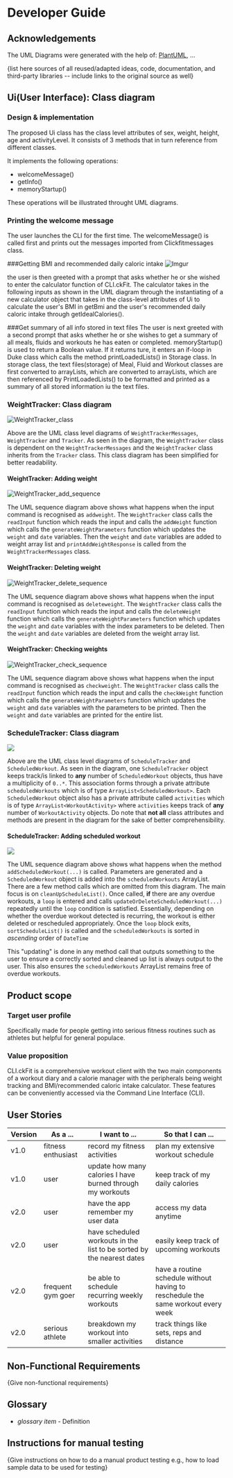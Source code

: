 # Developer Guide

## Acknowledgements
The UML Diagrams were generated with the help of: [PlantUML](https://plantuml.com/), ...

{list here sources of all reused/adapted ideas, code, documentation, and third-party libraries -- include links to the original source as well}

## Ui(User Interface): Class diagram

### Design & implementation
The proposed Ui class has the class level attributes of sex, weight, height, age and activityLevel. It consists of 3 
methods that in turn reference from different classes.

It implements the following operations:

* welcomeMessage()
* getInfo()
* memoryStartup()

These operations will be illustrated throught UML diagrams.

### Printing the welcome message
The user launches the CLI for the first time. The welcomeMessage() is called first and prints out the messages imported
from Clickfitmessages class.

###Getting BMI and recommended daily caloric intake
![Imgur](https://i.imgur.com/TZbe6Qh.png)

the user is then greeted with a prompt that asks whether he or she wished to enter the calculator function of CLI.ckFit. 
The calculator takes in the following inputs as shown in the UML diagram through the instantiating of a new calculator
object that takes in the class-level attributes of Ui to calculate the user's BMI in getBmi and the user's recommended 
daily caloric intake through getIdealCalories().

###Get summary of all info stored in text files
The user is next greeted with a second prompt that asks whether he or she wishes to get a summary of all meals, fluids 
and workouts he has eaten or completed.
memoryStartup() is used to return a Boolean value. If it returns ture, it enters an if-loop in Duke class which calls 
the method printLoadedLists() in Storage class. In storage class, the text files(storage) of Meal, Fluid and Workout 
classes are first converted
to arrayLists, which are converted to arrayLists, which are then referenced by PrintLoadedLists() to be formatted and
printed as a summary of all stored information iu the text files.


### WeightTracker: Class diagram
![WeightTracker_class](https://user-images.githubusercontent.com/69446729/138136839-8e4f117b-beb0-47bb-830a-55c58076b946.png)

Above are the UML class level diagrams of `WeightTrackerMessages`, `WeightTracker` and `Tracker`. As seen in
the diagram, the `WeightTracker` class is dependent on the `WeightTrackerMessages` and the `WeightTracker` 
class inherits from the `Tracker` class. This class diagram has been simplified for better readability.

#### WeightTracker: Adding weight
![WeightTracker_add_sequence](https://user-images.githubusercontent.com/69446729/138136616-37fd90e1-4158-4006-85d8-708593153cde.png)

The UML sequence diagram above shows what happens when the input command is recognised as `addweight`.
The `WeightTracker` class calls the `readInput` function which reads the input and calls the `addWeight` 
function which calls the `generateWeightParameters` function which updates the `weight` and `date` 
variables. Then the `weight` and `date` variables are added to weight array list and 
`printAddWeightResponse` is called from the `WeightTrackerMessages` class.

#### WeightTracker: Deleting weight
![WeightTracker_delete_sequence](https://user-images.githubusercontent.com/69446729/138136415-6ae09524-9712-494f-8792-3f945f0601d8.png)

The UML sequence diagram above shows what happens when the input command is recognised as `deleteweight`.
The `WeightTracker` class calls the `readInput` function which reads the input and calls the `deleteWeight`
function which calls the `generateWeightParameters` function which updates the `weight` and `date`
variables with the index parameters to be deleted. Then the `weight` and `date` variables are deleted 
from the weight array list.

#### WeightTracker: Checking weights
![WeightTracker_check_sequence](https://user-images.githubusercontent.com/69446729/138136750-30b7e949-e156-4d88-9ebf-3446c31d7284.png)

The UML sequence diagram above shows what happens when the input command is recognised as `checkweight`.
The `WeightTracker` class calls the `readInput` function which reads the input and calls the `checkWeight`
function which calls the `generateWeightParameters` function which updates the `weight` and `date`
variables with the parameters to be printed. Then the `weight` and `date` variables are 
printed for the entire list.

### ScheduleTracker: Class diagram
![](../diagrams/ScheduleTracker_class.png)

Above are the UML class level diagrams of `ScheduleTracker` and `ScheduledWorkout`. As seen in the diagram, one 
`ScheduleTracker` object keeps track/is linked to **any** number of `ScheduledWorkout` objects, thus have a 
multiplicity of `0..*`. This association forms through a private attribute `scheduledWorkouts` which is of type 
`ArrayList<ScheduledWorkout>`. Each `ScheduledWorkout` object also has a private attribute called `activities` which is 
of type `ArrayList<WorkoutActivity>` where `activities` keeps track of **any** number of `WorkoutActivity` objects.
Do note that **not all** class attributes and methods are present in the diagram for 
the sake of better comprehensibility.

#### ScheduleTracker: Adding scheduled workout

![](../diagrams/ScheduleTracker_add_sequence.png)

The UML sequence diagram above shows what happens when the method `addScheduledWorkout(...)` is called. 
Parameters are generated and a `ScheduledWorkout` object is added into the `scheduledWorkouts` ArrayList.
There are a few method calls which are omitted from this diagram. The main focus is on `cleanUpScheduleList()`. 
Once called, **if** there are any overdue workouts, a `loop` is entered and calls `updateOrDeleteScheduledWorkout(...)` 
repeatedly until the `loop` condition is satisfied. Essentially, depending on whether the overdue workout detected is 
recurring, the workout is either deleted or rescheduled appropriately. Once the `loop` block exits, `sortScheduleList()` is called and the 
`scheduledWorkouts` is sorted in *ascending* order of `DateTime`

This "updating" is done in any method call that outputs something to the user to ensure a correctly sorted and cleaned up
list is always output to the user. This also ensures the `scheduledWorkouts` ArrayList remains free of overdue workouts.

## Product scope
### Target user profile
Specifically made for people getting into serious fitness routines such as athletes but helpful for general populace.

### Value proposition

CLI.ckFit is a comprehensive workout client with the two main components of a workout diary and a calorie manager
with the peripherals being weight tracking and BMI/recommended caloric intake calculator. These features can be
conveniently accessed via the Command Line Interface (CLI).

## User Stories

|Version| As a ... | I want to ... | So that I can ...|
|--------|----------|---------------|------------------|
|v1.0|fitness enthusiast|record my fitness activities|plan my extensive workout schedule|
|v1.0|user|update how many calories I have burned through my workouts|keep track of my daily calories|
|v2.0|user|have the app remember my user data|access my data anytime| 
|v2.0|user|have scheduled workouts in the list to be sorted by the nearest dates|easily keep track of upcoming workouts|
|v2.0|frequent gym goer| be able to schedule recurring weekly workouts| have a routine schedule without having to reschedule the same workout every week|
|v2.0|serious athlete|breakdown my workout into smaller activities|track things like sets, reps and distance|
## Non-Functional Requirements

{Give non-functional requirements}

## Glossary

* *glossary item* - Definition

## Instructions for manual testing

{Give instructions on how to do a manual product testing e.g., how to load sample data to be used for testing}
